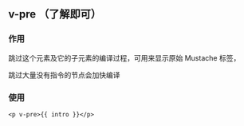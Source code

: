 ## v-pre （了解即可）

### 作用

跳过这个元素及它的子元素的编译过程，可用来显示原始 Mustache 标签，

跳过大量没有指令的节点会加快编译



### 使用

```vue
<p v-pre>{{ intro }}</p>
```

